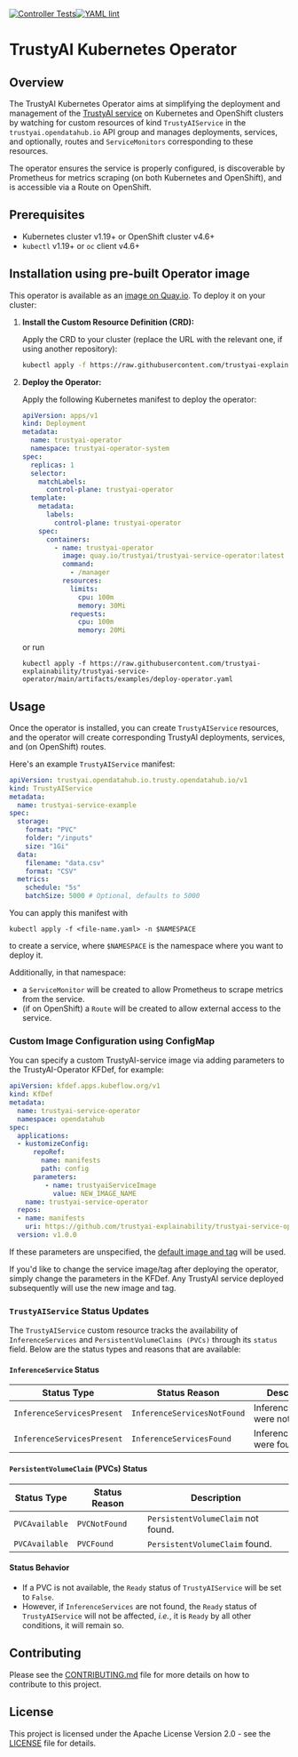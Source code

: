 [![Controller Tests](https://github.com/trustyai-explainability/trustyai-service-operator/actions/workflows/controller-tests.yaml/badge.svg)](https://github.com/trustyai-explainability/trustyai-service-operator/actions/workflows/controller-tests.yaml)[![YAML lint](https://github.com/trustyai-explainability/trustyai-service-operator/actions/workflows/lint-yaml.yaml/badge.svg)](https://github.com/trustyai-explainability/trustyai-service-operator/actions/workflows/lint-yaml.yaml)
# TrustyAI Kubernetes Operator

## Overview

The TrustyAI Kubernetes Operator aims at simplifying the deployment and management of the [TrustyAI service](https://github.com/trustyai-explainability/trustyai-explainability/tree/main/explainability-service) on Kubernetes and OpenShift clusters by watching for custom resources of kind `TrustyAIService` in the `trustyai.opendatahub.io` API group and manages deployments, services, and optionally, routes and `ServiceMonitors` corresponding to these resources.

The operator ensures the service is properly configured, is discoverable by Prometheus for metrics scraping (on both Kubernetes and OpenShift), and is accessible via a Route on OpenShift.

## Prerequisites

- Kubernetes cluster v1.19+ or OpenShift cluster v4.6+
- `kubectl` v1.19+ or `oc` client v4.6+

## Installation using pre-built Operator image

This operator is available as an [image on Quay.io](https://quay.io/repository/trustyai/trustyai-service-operator?tab=history). 
To deploy it on your cluster:

1. **Install the Custom Resource Definition (CRD):**

   Apply the CRD to your cluster (replace the URL with the relevant one, if using another repository):

    ```bash
    kubectl apply -f https://raw.githubusercontent.com/trustyai-explainability/trustyai-service-operator/main/config/crd/bases/trustyai.opendatahub.io.trustyai.opendatahub.io_trustyaiservices.yaml
    ```

2. **Deploy the Operator:**

   Apply the following Kubernetes manifest to deploy the operator:

    ```yaml
    apiVersion: apps/v1
    kind: Deployment
    metadata:
      name: trustyai-operator
      namespace: trustyai-operator-system
    spec:
      replicas: 1
      selector:
        matchLabels:
          control-plane: trustyai-operator
      template:
        metadata:
          labels:
            control-plane: trustyai-operator
        spec:
          containers:
            - name: trustyai-operator
              image: quay.io/trustyai/trustyai-service-operator:latest
              command:
                - /manager
              resources:
                limits:
                  cpu: 100m
                  memory: 30Mi
                requests:
                  cpu: 100m
                  memory: 20Mi
    ```

   or run

   ```shell
   kubectl apply -f https://raw.githubusercontent.com/trustyai-explainability/trustyai-service-operator/main/artifacts/examples/deploy-operator.yaml   
   ```

## Usage

Once the operator is installed, you can create `TrustyAIService` resources, and the operator will create corresponding TrustyAI deployments, services, and (on OpenShift) routes.

Here's an example `TrustyAIService` manifest:

```yaml
apiVersion: trustyai.opendatahub.io.trusty.opendatahub.io/v1
kind: TrustyAIService
metadata:
  name: trustyai-service-example
spec:
  storage:
    format: "PVC"
    folder: "/inputs"
    size: "1Gi"
  data:
    filename: "data.csv"
    format: "CSV"
  metrics:
    schedule: "5s"
    batchSize: 5000 # Optional, defaults to 5000
```

You can apply this manifest with 

```shell
kubectl apply -f <file-name.yaml> -n $NAMESPACE
```
to create a service, where `$NAMESPACE` is the namespace where you want to deploy it.


Additionally, in that namespace:

* a `ServiceMonitor` will be created to allow Prometheus to scrape metrics from the service.
* (if on OpenShift) a `Route` will be created to allow external access to the service.

### Custom Image Configuration using ConfigMap
You can specify a custom TrustyAI-service image via adding parameters to the TrustyAI-Operator KFDef, for example:

```yaml
apiVersion: kfdef.apps.kubeflow.org/v1
kind: KfDef
metadata:
  name: trustyai-service-operator
  namespace: opendatahub
spec:
  applications:
  - kustomizeConfig:
      repoRef:
        name: manifests
        path: config
      parameters:
         - name: trustyaiServiceImage
           value: NEW_IMAGE_NAME
    name: trustyai-service-operator
  repos:
  - name: manifests
    uri: https://github.com/trustyai-explainability/trustyai-service-operator/tarball/main
  version: v1.0.0
```
If these parameters are unspecified, the [default image and tag](config/base/params.env) will be used.


If you'd like to change the service image/tag after deploying the operator, simply change the parameters in the KFDef. Any
TrustyAI service deployed subsequently will use the new image and tag. 

### `TrustyAIService` Status Updates

The `TrustyAIService` custom resource tracks the availability of `InferenceServices` and `PersistentVolumeClaims (PVCs)` 
through its `status` field. Below are the status types and reasons that are available:

#### `InferenceService` Status

| Status Type                   | Status Reason                     | Description                       |
|-------------------------------|-----------------------------------|-----------------------------------|
| `InferenceServicesPresent`    | `InferenceServicesNotFound`       | InferenceServices were not found. |
| `InferenceServicesPresent`    | `InferenceServicesFound`          | InferenceServices were found.     |

#### `PersistentVolumeClaim` (PVCs) Status

| Status Type      | Status Reason   | Description                        |
|------------------|-----------------|------------------------------------|
| `PVCAvailable`   | `PVCNotFound`   | `PersistentVolumeClaim` not found.  |
| `PVCAvailable`   | `PVCFound`      | `PersistentVolumeClaim` found.      |


#### Status Behavior

- If a PVC is not available, the `Ready` status of `TrustyAIService` will be set to `False`.
- However, if `InferenceServices` are not found, the `Ready` status of `TrustyAIService` will not be affected, _i.e._, it is `Ready` by all other conditions, it will remain so.

## Contributing

Please see the [CONTRIBUTING.md](./CONTRIBUTING.md) file for more details on how to contribute to this project.

## License

This project is licensed under the Apache License Version 2.0 - see the [LICENSE](./LICENSE) file for details.